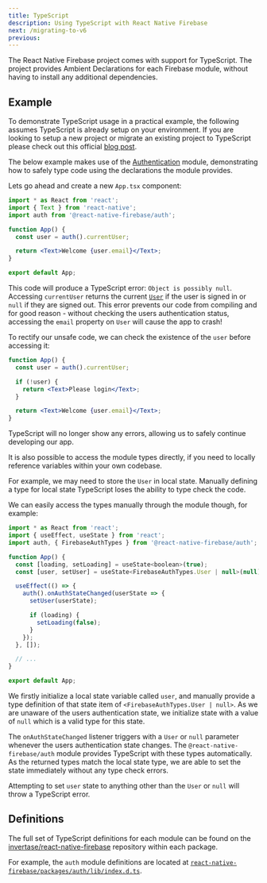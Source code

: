 ```yaml
---
title: TypeScript
description: Using TypeScript with React Native Firebase
next: /migrating-to-v6
previous: 
---
```


The React Native Firebase project comes with support for TypeScript. The project provides
Ambient Declarations for each Firebase module, without having to install any additional dependencies.

## Example

To demonstrate TypeScript usage in a practical example, the following assumes TypeScript is already setup on your environment.
If you are looking to setup a new project or migrate an existing project to TypeScript please check out this official [blog post](https://facebook.github.io/react-native/blog/2018/05/07/using-typescript-with-react-native).

The below example makes use of the <a href="/auth">Authentication</a> module, demonstrating how to safely type code using the declarations the module provides.

Lets go ahead and create a new `App.tsx` component:

```jsx
import * as React from 'react';
import { Text } from 'react-native';
import auth from '@react-native-firebase/auth';

function App() {
  const user = auth().currentUser;

  return <Text>Welcome {user.email}</Text>;
}

export default App;
```

This code will produce a TypeScript error: `Object is possibly null`. Accessing `currentUser` returns the
current <a href="/reference/auth/user">`User`</a> if the user is signed in or `null` if
they are signed out. This error prevents our code from compiling and for good reason - without checking the users authentication status, accessing the `email` property on `User` will cause the app to crash!

To rectify our unsafe code, we can check the existence of the `user` before accessing it:

```jsx
function App() {
  const user = auth().currentUser;

  if (!user) {
    return <Text>Please login</Text>;
  }

  return <Text>Welcome {user.email}</Text>;
}
```

TypeScript will no longer show any errors, allowing us to safely continue developing our app.

It is also possible to access the module types directly, if you need to locally reference variables within your own codebase.

For example, we may need to store the `User` in local state. Manually defining a type for local state TypeScript loses the ability to type check the code. 

We can easily access the types manually through the module though, for example:

```jsx
import * as React from 'react';
import { useEffect, useState } from 'react';
import auth, { FirebaseAuthTypes } from '@react-native-firebase/auth';

function App() {
  const [loading, setLoading] = useState<boolean>(true);
  const [user, setUser] = useState<FirebaseAuthTypes.User | null>(null);

  useEffect(() => {
    auth().onAuthStateChanged(userState => {
      setUser(userState);

      if (loading) {
        setLoading(false);
      }
    });
  }, []);

  // ...
}

export default App;
```

We firstly initialize a local state variable called `user`, and manually provide a type definition of that state item
of `<FirebaseAuthTypes.User | null>`. As we are unaware of the users authentication state, we initialize state with a value of `null`
which is a valid type for this state.

The `onAuthStateChanged` listener triggers with a `User` or `null` parameter whenever the users authentication state changes. The
`@react-native-firebase/auth` module provides TypeScript with these types automatically. As the returned types match
the local state type, we are able to set the state immediately without any type check errors.

Attempting to set `user` state to anything other than the `User` or `null` will throw a TypeScript error.

## Definitions

The full set of TypeScript definitions for each module can be found on the [invertase/react-native-firebase](https://github.com/invertase/react-native-firebase)
repository within each package.

For example, the `auth` module definitions are located at [`react-native-firebase/packages/auth/lib/index.d.ts`](https://github.com/invertase/react-native-firebase/blob/master/packages/auth/lib/index.d.ts).
